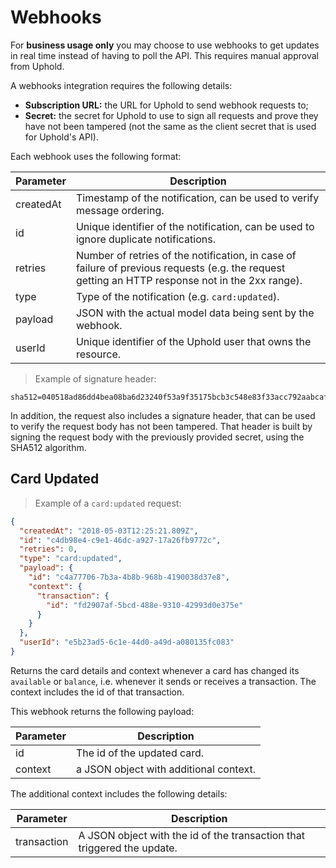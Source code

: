 # Webhooks
For **business usage only** you may choose to use webhooks to get updates in real time instead of having to poll the API. This requires manual approval from Uphold.

A webhooks integration requires the following details:
* **Subscription URL:** the URL for Uphold to send webhook requests to;
* **Secret:** the secret for Uphold to use to sign all requests and prove they have not been tampered (not the same as the client secret that is used for Uphold's API).

Each webhook uses the following format:

Parameter | Description
----------|--------------------------------------------------------------------------------------
createdAt | Timestamp of the notification, can be used to verify message ordering.
id        | Unique identifier of the notification, can be used to ignore duplicate notifications.
retries   | Number of retries of the notification, in case of failure of previous requests (e.g. the request getting an HTTP response not in the 2xx range).
type      | Type of the notification (e.g. `card:updated`).
payload   | JSON with the actual model data being sent by the webhook.
userId    | Unique identifier of the Uphold user that owns the resource.

> Example of signature header:

```
sha512=040518ad86dd4bea08ba6d23240f53a9f35175bcb3c548e83f33acc792aabcafe29954f92b0e1d6ede9192c851b3ba0768f760f516e168c7b318a17d2714bf52
```

In addition, the request also includes a signature header, that can be used to verify the request body has not been tampered. That header is built by signing the request body with the previously provided secret, using the SHA512 algorithm.

## Card Updated

> Example of a `card:updated` request:

```json
{
  "createdAt": "2018-05-03T12:25:21.809Z",
  "id": "c4db98e4-c9e1-46dc-a927-17a26fb9772c",
  "retries": 0,
  "type": "card:updated",
  "payload": {
    "id": "c4a77706-7b3a-4b8b-968b-4190038d37e8",
    "context": {
      "transaction": {
        "id": "fd2907af-5bcd-488e-9310-42993d0e375e"
      }
    }
  },
  "userId": "e5b23ad5-6c1e-44d0-a49d-a080135fc083"
}

```

Returns the card details and context whenever a card has changed its `available` or `balance`, i.e. whenever it sends or receives a transaction. The context includes the id of that transaction.

This webhook returns the following payload:

Parameter | Description
----------|---------------------------------------
id        | The id of the updated card.
context   | a JSON object with additional context.

The additional context includes the following details:

Parameter   | Description
------------|------------------------------------------------------------------------
transaction | A JSON object with the id of the transaction that triggered the update.
